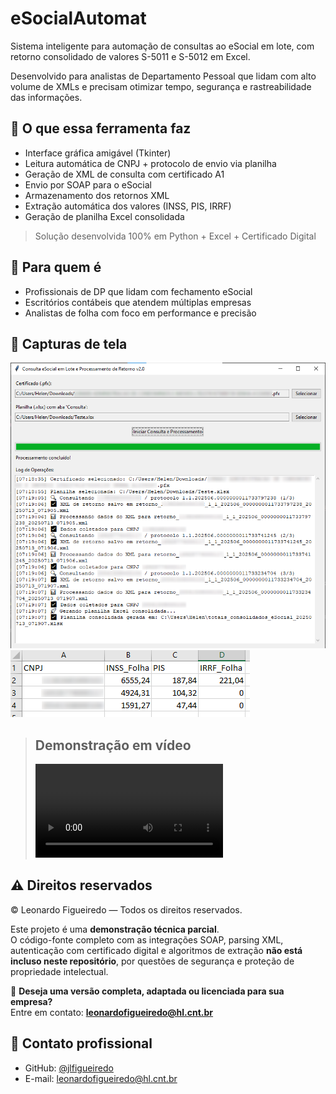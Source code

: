 # eSocialAutomat

Sistema inteligente para automação de consultas ao eSocial em lote, com retorno consolidado de valores S-5011 e S-5012 em Excel.

Desenvolvido para analistas de Departamento Pessoal que lidam com alto volume de XMLs e precisam otimizar tempo, segurança e rastreabilidade das informações.

## 🚀 O que essa ferramenta faz

- Interface gráfica amigável (Tkinter)
- Leitura automática de CNPJ + protocolo de envio via planilha
- Geração de XML de consulta com certificado A1
- Envio por SOAP para o eSocial
- Armazenamento dos retornos XML
- Extração automática dos valores (INSS, PIS, IRRF)
- Geração de planilha Excel consolidada

> Solução desenvolvida 100% em Python + Excel + Certificado Digital

## 🎯 Para quem é

- Profissionais de DP que lidam com fechamento eSocial
- Escritórios contábeis que atendem múltiplas empresas
- Analistas de folha com foco em performance e precisão

## 📸 Capturas de tela

![Exemplo GUI](screenshots/interface_gui.png)  
![Excel Gerado](screenshots/excel_saida.png)

> ## Demonstração em vídeo
> ![Video Demonstracao](screenshots/video_demo.mp4)

## ⚠️ Direitos reservados

© Leonardo Figueiredo — Todos os direitos reservados.

Este projeto é uma **demonstração técnica parcial**.  
O código-fonte completo com as integrações SOAP, parsing XML, autenticação com certificado digital e algoritmos de extração **não está incluso neste repositório**, por questões de segurança e proteção de propriedade intelectual.

📩 **Deseja uma versão completa, adaptada ou licenciada para sua empresa?**  
Entre em contato: **leonardofigueiredo@hl.cnt.br**

## 💬 Contato profissional

- GitHub: [@jlfigueiredo](https://github.com/jlfigueiredo)
- E-mail: leonardofigueiredo@hl.cnt.br
